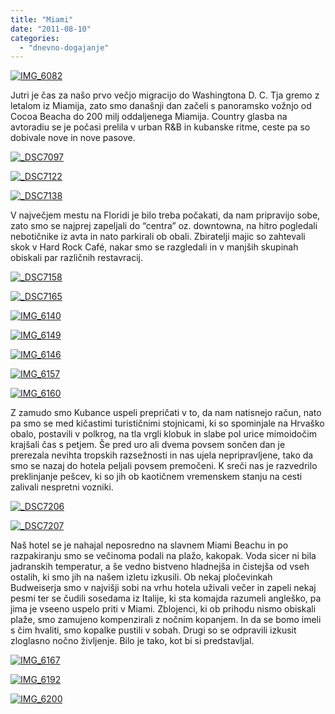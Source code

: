 ```yaml
---
title: "Miami"
date: "2011-08-10"
categories:
  - "dnevno-dogajanje"
---
```


[![IMG_6082](/images/amerika/img_6082.jpg "IMG_6082")](/images/amerika/img_6082.jpg)

Jutri je čas za našo prvo večjo migracijo do Washingtona D. C. Tja gremo z letalom iz Miamija, zato smo današnji dan začeli s panoramsko vožnjo od Cocoa Beacha do 200 milj oddaljenega Miamija. Country glasba na avtoradiu se je počasi prelila v urban R&B in kubanske ritme, ceste pa so dobivale nove in nove pasove.

[![_DSC7097](/images/amerika/dsc7097.jpg "_DSC7097")](/images/amerika/dsc7097.jpg)

[![_DSC7122](/images/amerika/dsc7122.jpg "_DSC7122")](/images/amerika/dsc7122.jpg)

[![_DSC7138](/images/amerika/dsc7138.jpg "_DSC7138")](/images/amerika/dsc7138.jpg)

V največjem mestu na Floridi je bilo treba počakati, da nam pripravijo sobe, zato smo se najprej zapeljali do “centra” oz. downtowna, na hitro pogledali nebotičnike iz avta in nato parkirali ob obali. Zbiratelji majic so zahtevali skok v Hard Rock Café, nakar smo se razgledali in v manjših skupinah obiskali par različnih restavracij.

[![_DSC7158](/images/amerika/dsc7158.jpg "_DSC7158")](/images/amerika/dsc7158.jpg)

[![_DSC7165](/images/amerika/dsc7165.jpg "_DSC7165")](/images/amerika/dsc7165.jpg)

[![IMG_6140](/images/amerika/img_6140.jpg "IMG_6140")](/images/amerika/img_6140.jpg)

[![IMG_6149](/images/amerika/img_6149.jpg "IMG_6149")](/images/amerika/img_6149.jpg)

[![IMG_6146](/images/amerika/img_6146.jpg "IMG_6146")](/images/amerika/img_6146.jpg)

[![IMG_6157](/images/amerika/img_6157.jpg "IMG_6157")](/images/amerika/img_6157.jpg)

[![IMG_6160](/images/amerika/img_6160.jpg "IMG_6160")](/images/amerika/img_6160.jpg)

Z zamudo smo Kubance uspeli prepričati v to, da nam natisnejo račun, nato pa smo se med kičastimi turističnimi stojnicami, ki so spominjale na Hrvaško obalo, postavili v polkrog, na tla vrgli klobuk in slabe pol urice mimoidočim krajšali čas s petjem. Še pred uro ali dvema povsem sončen dan je prerezala nevihta tropskih razsežnosti in nas ujela nepripravljene, tako da smo se nazaj do hotela peljali povsem premočeni. K sreči nas je razvedrilo preklinjanje pešcev, ki so jih ob kaotičnem vremenskem stanju na cesti zalivali nespretni vozniki.

[![_DSC7206](/images/amerika/dsc7206.jpg "_DSC7206")](/images/amerika/dsc7206.jpg)

[![_DSC7207](/images/amerika/dsc7207.jpg "_DSC7207")](/images/amerika/dsc7207.jpg)

Naš hotel se je nahajal neposredno na slavnem Miami Beachu in po razpakiranju smo se večinoma podali na plažo, kakopak. Voda sicer ni bila jadranskih temperatur, a še vedno bistveno hladnejša in čistejša od vseh ostalih, ki smo jih na našem izletu izkusili. Ob nekaj pločevinkah Budweiserja smo v najvišji sobi na vrhu hotela uživali večer in zapeli nekaj pesmi ter se čudili sosedama iz Italije, ki sta komajda razumeli angleško, pa jima je vseeno uspelo priti v Miami. Zblojenci, ki ob prihodu nismo obiskali plaže, smo zamujeno kompenzirali z nočnim kopanjem. In da se bomo imeli s čim hvaliti, smo kopalke pustili v sobah. Drugi so se odpravili izkusit zloglasno nočno življenje. Bilo je tako, kot bi si predstavljal.

[![IMG_6167](/images/amerika/img_6167.jpg "IMG_6167")](/images/amerika/img_6167.jpg)

[![IMG_6192](/images/amerika/img_6192.jpg "IMG_6192")](/images/amerika/img_6192.jpg)

[![IMG_6200](/images/amerika/img_6200.jpg "IMG_6200")](/images/amerika/img_6200.jpg)
